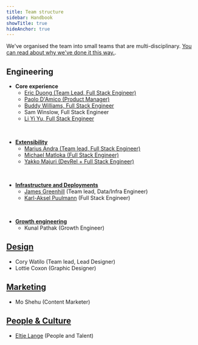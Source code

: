 ```yaml
---
title: Team structure
sidebar: Handbook
showTitle: true
hideAnchor: true
---
```


We've organised the team into small teams that are multi-disciplinary. [You can read about why we've done it this way.](/handbook/people/team-structure/why-small-teams).

## Engineering

- **Core experience**
    - [Eric Duong (Team Lead, Full Stack Engineer)](/handbook/people/team/#eric-duong-software-engineer)
    - [Paolo D'Amico (Product Manager)](/handbook/people/team#paolo-damico-product-team)
    - [Buddy Williams, Full Stack Engineer](/handbook/people/team/#buddy-williams-software-engineer)
    - Sam Winslow, Full Stack Engineer
    - [Li Yi Yu, Full Stack Engineer]((/handbook/people/team/#li-yi-yu-software-engineer))

<br />

- **[Extensibility](extensibility)**
    - [Marius Andra (Team lead, Full Stack Engineer)](/handbook/company/team/#marius-andra-software-engineer)
    - [Michael Matloka (Full Stack Engineer)](/handbook/company/team/#michael-matloka-software-engineer)
    - [Yakko Majuri (DevRel + Full Stack Engineer)](/handbook/company/team/#yakko-majuri-technical-writer-and-developer)

<br />

- **[Infrastructure and Deployments](infrastructure)**
    - [James Greenhill](/handbook/company/team/#james-greenhill-software-engineer) (Team lead, Data/Infra Engineer)
    - [Karl-Aksel Puulmann](/handbook/company/team/#karl-aksel-puulmann-software-engineer) (Full Stack Engineer)

<br />

- **[Growth engineering](growth-engineering)**
    - Kunal Pathak (Growth Engineer)

## [Design](design)

- Cory Watilo (Team lead, Lead Designer)
- Lottie Coxon (Graphic Designer)

## [Marketing](marketing)

- Mo Shehu (Content Marketer)

## [People & Culture](people)

- [Eltje Lange](/handbook/people/team#eltje-lange-people-and-talent) (People and Talent)
